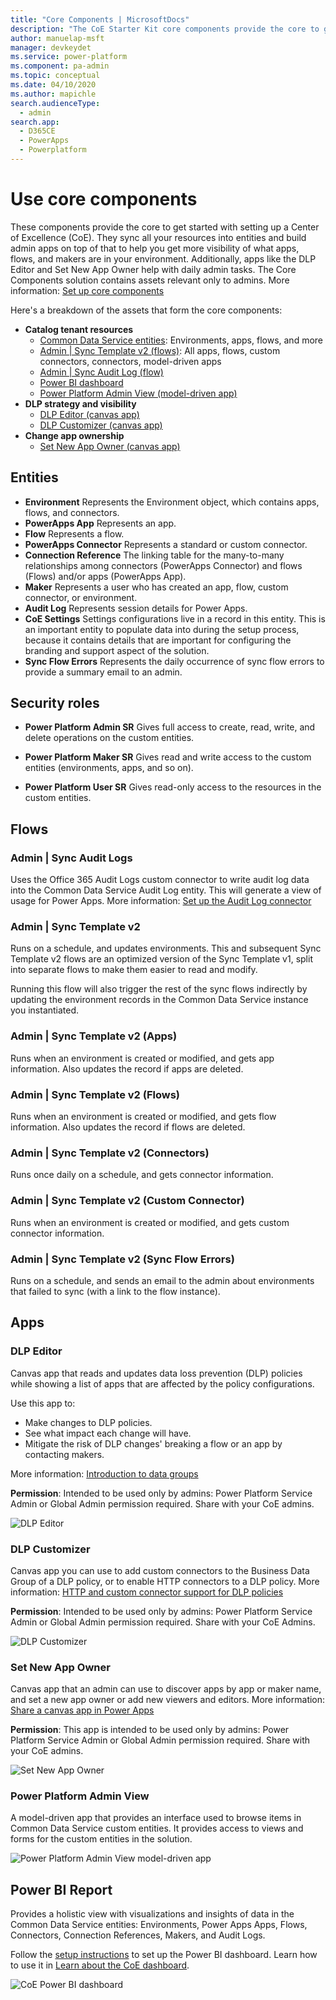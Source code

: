 ```yaml
---
title: "Core Components | MicrosoftDocs"
description: "The CoE Starter Kit core components provide the core to get started with setting up a Center of Excellence (CoE). They sync all your resources into entities and build admin apps on top of that to help you get more visibility of what apps, flows, and makers are in your environment."
author: manuelap-msft
manager: devkeydet
ms.service: power-platform
ms.component: pa-admin
ms.topic: conceptual
ms.date: 04/10/2020
ms.author: mapichle
search.audienceType: 
  - admin
search.app: 
  - D365CE
  - PowerApps
  - Powerplatform
---
```


# Use core components

These components provide the core to get started with setting up a Center of Excellence (CoE). They sync all your resources into entities and build admin apps on top of that to help you get more visibility of what apps, flows, and makers are in your environment. Additionally, apps like the DLP Editor and Set New App Owner help with daily admin tasks. The Core Components solution contains assets relevant only to admins. More information: [Set up core components](setup-core-components.md)

Here's a breakdown of the assets that form the core components:

- **Catalog tenant resources**
  - [Common Data Service entities](#entities): Environments, apps, flows, and more
  - [Admin | Sync Template v2 (flows)](#flows): All apps, flows, custom connectors, connectors, model-driven apps
  - [Admin | Sync Audit Log (flow)](#flows)
  - [Power BI dashboard](#power-bi-report)
  - [Power Platform Admin View (model-driven app)](#apps)
- **DLP strategy and visibility**
  - [DLP Editor (canvas app)](#apps)
  - [DLP Customizer (canvas app)](#apps)
- **Change app ownership**
  - [Set New App Owner (canvas app)](#apps)

## Entities

- **Environment** Represents the Environment object, which contains apps, flows, and connectors.
- **PowerApps App** Represents an app.
- **Flow** Represents a flow.
- **PowerApps Connector** Represents a standard or custom connector.
- **Connection Reference** The linking table for the many-to-many relationships among connectors (PowerApps Connector) and flows (Flows) and/or apps (PowerApps App).
- **Maker** Represents a user who has created an app, flow, custom connector, or environment.
- **Audit Log** Represents session details for Power Apps.
- **CoE Settings** Settings configurations live in a record in this entity. This is an important entity to populate data into during the setup process, because it contains details that are important for configuring the branding and support aspect of the solution.
- **Sync Flow Errors** Represents the daily occurrence of sync flow errors to provide a summary email to an admin.

## Security roles

- **Power Platform Admin SR** Gives full access to create, read, write, and delete operations on the custom entities.

- **Power Platform Maker SR** Gives read and write access to the custom entities (environments, apps, and so on).

- **Power Platform User SR**  Gives read-only access to the resources in the custom entities.

## Flows

### Admin \| Sync Audit Logs

Uses the Office 365 Audit Logs custom connector to write audit log data into the Common Data Service Audit Log entity. This will generate a view of usage for Power Apps. More information: [Set up the Audit Log connector](setup-auditlog.md)

### Admin \| Sync Template v2

Runs on a schedule, and updates environments. This and subsequent Sync Template v2 flows are an optimized version of the Sync Template v1, split into separate flows to make them easier to read and modify.

Running this flow will also trigger the rest of the sync flows indirectly by updating the environment records in the Common Data Service instance you instantiated.

### Admin \| Sync Template v2 (Apps)

Runs when an environment is created or modified, and gets app information. Also updates the record if apps are deleted.

### Admin \| Sync Template v2 (Flows)

Runs when an environment is created or modified, and gets flow information. Also updates the record if flows are deleted.

### Admin \| Sync Template v2 (Connectors)

Runs once daily on a schedule, and gets connector information.

### Admin \| Sync Template v2 (Custom Connector)

Runs when an environment is created or modified, and gets custom connector information.

### Admin \| Sync Template v2 (Sync Flow Errors)

Runs on a schedule, and sends an email to the admin about environments that failed to sync (with a
link to the flow instance).

## Apps

### DLP Editor

Canvas app that reads and updates data loss prevention (DLP) policies while showing a list of apps that
are affected by the policy configurations.

Use this app to:

- Make changes to DLP policies.
- See what impact each change will have.
- Mitigate the risk of DLP changes' breaking a flow or an app by contacting makers.

More information: [Introduction to data groups](https://docs.microsoft.com/power-platform/admin/introduction-to-data-groups)

**Permission**: Intended to be used only by admins: Power Platform Service Admin or Global Admin permission required. Share with your CoE admins.

![DLP Editor](media/coe51.png "DLP Editor")

### DLP Customizer

Canvas app you can use to add custom connectors to the Business Data Group of a DLP policy, or to enable HTTP connectors to a DLP policy. More information: [HTTP and custom connector support for DLP policies](https://docs.microsoft.com/business-applications-release-notes/october18/microsoft-flow/http-and-custom-connector-support-for-dlp-policies)

**Permission**: Intended to be used only by admins: Power Platform Service Admin
or Global Admin permission required. Share with your CoE Admins.

![DLP Customizer](media/coe52.png)

### Set New App Owner

Canvas app that an admin can use to discover apps by app or maker name, and set a new app owner or add new viewers and editors. More information: [Share a canvas app in Power Apps](https://docs.microsoft.com/powerapps/maker/canvas-apps/share-app)

**Permission**: This app is intended to be used only by admins: Power Platform Service Admin or Global Admin permission required. Share with your CoE admins.

![Set New App Owner](media/coe53.png "Set New App Owner")

### Power Platform Admin View

A model-driven app that provides an interface used to browse items in Common Data Service custom entities. It provides access to views and forms for the custom entities in the solution.

![Power Platform Admin View model-driven app](media/coe54.png "Power Platform Admin View model-driven app")

## Power BI Report

Provides a holistic view with visualizations and insights of data in the Common Data Service entities: Environments, Power Apps Apps, Flows, Connectors, Connection References, Makers, and Audit Logs.

Follow the [setup instructions](setup-powerbi.md) to set up the Power BI dashboard. Learn how to use it in [Learn about the CoE dashboard](power-bi.md).

![CoE Power BI dashboard](media/coe1.png "CoE Power BI dashboard")
